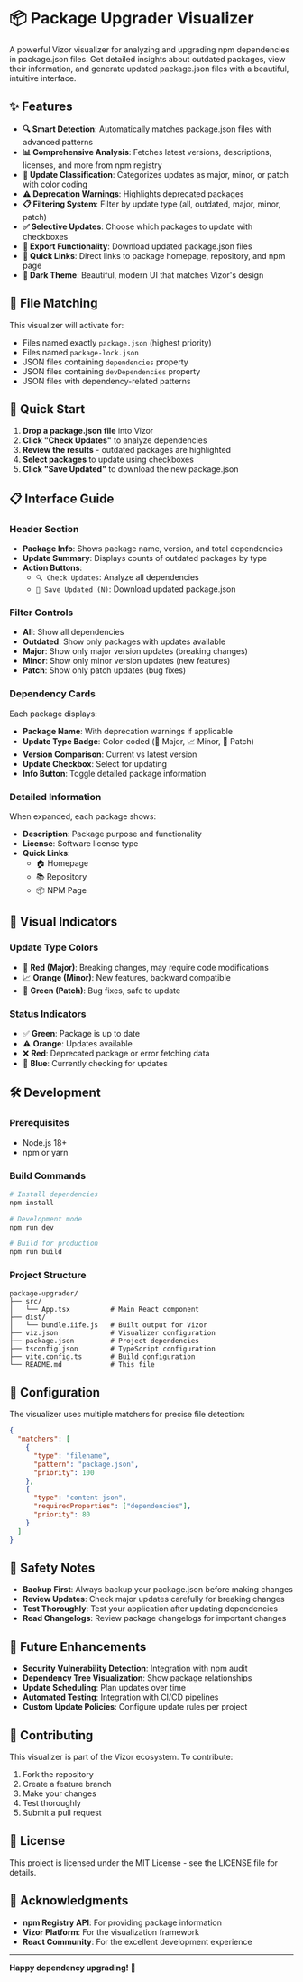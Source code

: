 # 📦 Package Upgrader Visualizer

A powerful Vizor visualizer for analyzing and upgrading npm dependencies in package.json files. Get detailed insights about outdated packages, view their information, and generate updated package.json files with a beautiful, intuitive interface.

## ✨ Features

- **🔍 Smart Detection**: Automatically matches package.json files with advanced patterns
- **📊 Comprehensive Analysis**: Fetches latest versions, descriptions, licenses, and more from npm registry
- **🎯 Update Classification**: Categorizes updates as major, minor, or patch with color coding
- **⚠️ Deprecation Warnings**: Highlights deprecated packages
- **📋 Filtering System**: Filter by update type (all, outdated, major, minor, patch)
- **✅ Selective Updates**: Choose which packages to update with checkboxes
- **💾 Export Functionality**: Download updated package.json files
- **🔗 Quick Links**: Direct links to package homepage, repository, and npm page
- **🌙 Dark Theme**: Beautiful, modern UI that matches Vizor's design

## 🎯 File Matching

This visualizer will activate for:

- Files named exactly `package.json` (highest priority)
- Files named `package-lock.json`
- JSON files containing `dependencies` property
- JSON files containing `devDependencies` property
- JSON files with dependency-related patterns

## 🚀 Quick Start

1. **Drop a package.json file** into Vizor
2. **Click "Check Updates"** to analyze dependencies
3. **Review the results** - outdated packages are highlighted
4. **Select packages** to update using checkboxes
5. **Click "Save Updated"** to download the new package.json

## 📋 Interface Guide

### Header Section
- **Package Info**: Shows package name, version, and total dependencies
- **Update Summary**: Displays counts of outdated packages by type
- **Action Buttons**:
  - `🔍 Check Updates`: Analyze all dependencies
  - `💾 Save Updated (N)`: Download updated package.json

### Filter Controls
- **All**: Show all dependencies
- **Outdated**: Show only packages with updates available
- **Major**: Show only major version updates (breaking changes)
- **Minor**: Show only minor version updates (new features)
- **Patch**: Show only patch updates (bug fixes)

### Dependency Cards
Each package displays:
- **Package Name**: With deprecation warnings if applicable
- **Update Type Badge**: Color-coded (🚨 Major, 📈 Minor, 🔧 Patch)
- **Version Comparison**: Current vs latest version
- **Update Checkbox**: Select for updating
- **Info Button**: Toggle detailed package information

### Detailed Information
When expanded, each package shows:
- **Description**: Package purpose and functionality
- **License**: Software license type
- **Quick Links**:
  - 🏠 Homepage
  - 📚 Repository
  - 📦 NPM Page

## 🎨 Visual Indicators

### Update Type Colors
- 🚨 **Red (Major)**: Breaking changes, may require code modifications
- 📈 **Orange (Minor)**: New features, backward compatible
- 🔧 **Green (Patch)**: Bug fixes, safe to update

### Status Indicators
- ✅ **Green**: Package is up to date
- ⚠️ **Orange**: Updates available
- ❌ **Red**: Deprecated package or error fetching data
- 🔄 **Blue**: Currently checking for updates

## 🛠️ Development

### Prerequisites
- Node.js 18+
- npm or yarn

### Build Commands
```bash
# Install dependencies
npm install

# Development mode
npm run dev

# Build for production
npm run build
```

### Project Structure
```
package-upgrader/
├── src/
│   └── App.tsx          # Main React component
├── dist/
│   └── bundle.iife.js   # Built output for Vizor
├── viz.json             # Visualizer configuration
├── package.json         # Project dependencies
├── tsconfig.json        # TypeScript configuration
├── vite.config.ts       # Build configuration
└── README.md            # This file
```

## 🔧 Configuration

The visualizer uses multiple matchers for precise file detection:

```json
{
  "matchers": [
    {
      "type": "filename",
      "pattern": "package.json",
      "priority": 100
    },
    {
      "type": "content-json",
      "requiredProperties": ["dependencies"],
      "priority": 80
    }
  ]
}
```

## 🚨 Safety Notes

- **Backup First**: Always backup your package.json before making changes
- **Review Updates**: Check major updates carefully for breaking changes
- **Test Thoroughly**: Test your application after updating dependencies
- **Read Changelogs**: Review package changelogs for important changes

## 🔮 Future Enhancements

- **Security Vulnerability Detection**: Integration with npm audit
- **Dependency Tree Visualization**: Show package relationships
- **Update Scheduling**: Plan updates over time
- **Automated Testing**: Integration with CI/CD pipelines
- **Custom Update Policies**: Configure update rules per project

## 🤝 Contributing

This visualizer is part of the Vizor ecosystem. To contribute:

1. Fork the repository
2. Create a feature branch
3. Make your changes
4. Test thoroughly
5. Submit a pull request

## 📄 License

This project is licensed under the MIT License - see the LICENSE file for details.

## 🙏 Acknowledgments

- **npm Registry API**: For providing package information
- **Vizor Platform**: For the visualization framework
- **React Community**: For the excellent development experience

---

**Happy dependency upgrading! 🚀**